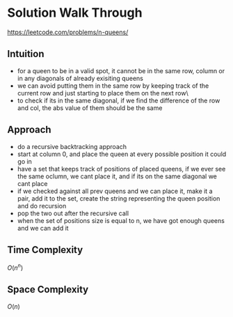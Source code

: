 # Solution Walk Through
https://leetcode.com/problems/n-queens/

## Intuition
- for a queen to be in a valid spot, it cannot be in the same row, column or in any diagonals of already exisiting queens
- we can avoid putting them in the same row by keeping track of the current row and just starting to place them on the next row\
- to check if its in the same diagonal, if we find the difference of the row and col, the abs value of them should be the same

## Approach
- do a recursive backtracking approach
- start at column 0, and place the queen at every possible position it could go in
- have a set that keeps track of positions of placed queens, if we ever see the same oclumn, we cant place it, and if its on the same diagonal we cant place
- if we checked against all prev queens and we can place it, make it a pair, add it to the set, create the string representing the queen position and do recursion
- pop the two out after the recursive call
- when the set of positions size is equal to n, we have got enough queens and we can add it

## Time Complexity
$O(n^n)$

## Space Complexity
$O(n)$



